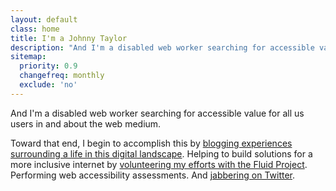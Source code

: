 ```yaml
---
layout: default
class: home
title: I'm a Johnny Taylor
description: "And I'm a disabled web worker searching for accessible value for all us users in and about the web medium."
sitemap:
  priority: 0.9
  changefreq: monthly
  exclude: 'no'
---
```


<p class="intro">And I'm a disabled web worker searching for accessible value for all us users in and about the web medium.</p>

Toward that end, I begin to accomplish this by <a href="https://abledaccess.com" rel="external">blogging experiences surrounding a life in this digital landscape</a>. Helping to build solutions for a more inclusive internet by <a href="http://fluidproject.org" rel="external">volunteering my efforts with the Fluid Project</a>. Performing web accessibility assessments. And <a href="https://twitter.com/abledaccess" rel="external">jabbering on Twitter</a>.